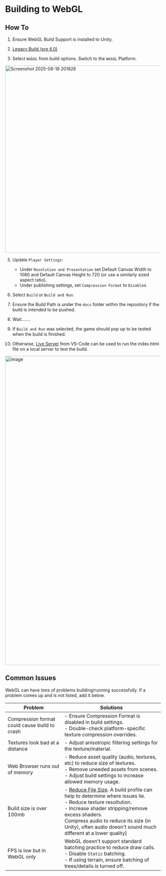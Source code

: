 # Building to WebGL
## How To
1. Ensure WebGL Build Support is installed to Unity.
  
2. [Legacy Build (pre 6.0)](https://docs.unity3d.com/2020.1/Documentation/Manual/webgl-building.html)
  
3. Select `WebGL` from build options. Switch to the `WebGL` Platform. 
<img width="1904" height="604" alt="Screenshot 2025-08-18 201828" src="https://github.com/user-attachments/assets/4edbe606-2bd4-46db-95d6-7161b9a82720" />

5. Update `Player Settings`:
   - Under `Resolution and Presentation` set Default Canvas Width to 1080 and Default Canvas Height to 720 (or use a similarly sized aspect ratio).
   - Under publishing settings, set `Compression Format` to `Disabled`.

7. Select `Build` or `Build and Run`.
   
8. Ensure the Build Path is under the `docs` folder within the repository if the build is intended to be pushed.
   
9. Wait.......
    
10. If `Build and Run` was selected, the game should pop up to be tested when the build is finished.
    
11. Otherwise, [Live Server](https://marketplace.visualstudio.com/items?itemName=ritwickdey.LiveServer) from VS-Code can be used to run the index.html file on a local server to test the build.
   <img width="1531" height="997" alt="image" src="https://github.com/user-attachments/assets/13173774-60c3-4b6a-a346-826ff8ed2a65" />

## Common Issues
WebGL can have tons of problems building/running successfully.
If a problem comes up and is not listed, add it below.

| Problem | Solutions |
|---------|-----------|
| Compression format could cause build to crash | - Ensure Compression Format is disabled in build settings.<br>- Double-check platform-specific texture compression overrides.<br> |
| Textures look bad at a distance | - Adjust anisotropic filtering settings for the texture/material.<br> |
| Web Browser runs out of memory | - Reduce asset quality (audio, textures, etc) to reduce size of textures.<br> - Remove uneeded assets from scenes. <br> - Adjust build settings to increase allowed memory usage. |
| Build size is over 100mb  | - [Reduce File Size](https://docs.unity3d.com/6000.0/Documentation/Manual/ReducingFilesize.html). A build profile can help to determine where issues lie. <br>- Reduce texture resoltution. <br> - Increase shader stripping/remove excess shaders. <br> Compress audio to reduce its size (in Unity), often audio doesn't sound much different at a lower quality]
| FPS is low but in WebGL only | WebGL doesn't support standard batching practice to reduce draw calls.<br> - Disable `Static` batching.<br> - If using terrain, ensure batching of trees/details is turned off. |


